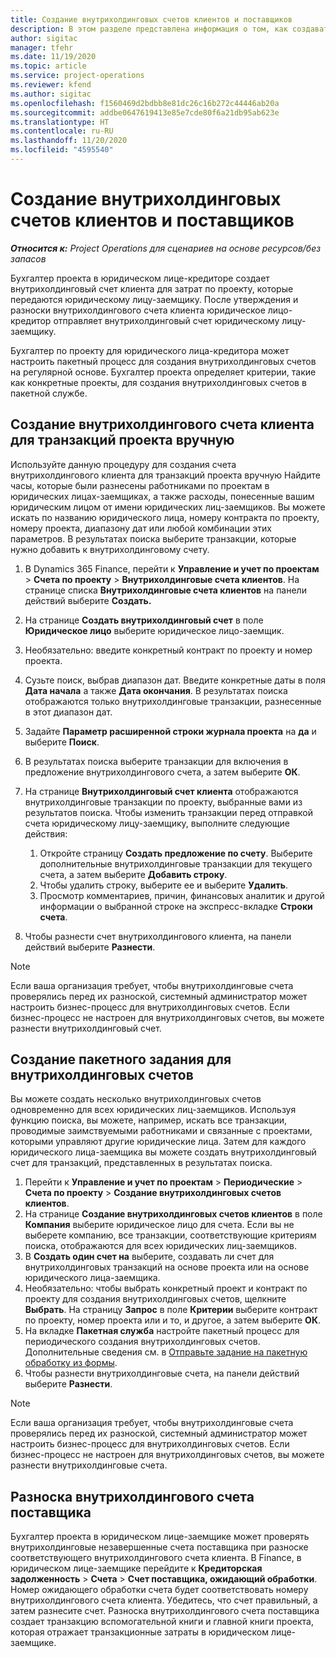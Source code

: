 ```yaml
---
title: Создание внутрихолдинговых счетов клиентов и поставщиков
description: В этом разделе представлена информация о том, как создавать внутрихолдинговые счета клиентов и поставщиков.
author: sigitac
manager: tfehr
ms.date: 11/19/2020
ms.topic: article
ms.service: project-operations
ms.reviewer: kfend
ms.author: sigitac
ms.openlocfilehash: f1560469d2bdbb8e81dc26c16b272c44446ab20a
ms.sourcegitcommit: addbe0647619413e85e7cde80f6a21db95ab623e
ms.translationtype: HT
ms.contentlocale: ru-RU
ms.lasthandoff: 11/20/2020
ms.locfileid: "4595540"
---
```

# <a name="create-intercompany-customer-and-vendor-invoices"></a>Создание внутрихолдинговых счетов клиентов и поставщиков

_**Относится к:** Project Operations для сценариев на основе ресурсов/без запасов_

Бухгалтер проекта в юридическом лице-кредиторе создает внутрихолдинговый счет клиента для затрат по проекту, которые передаются юридическому лицу-заемщику. После утверждения и разноски внутрихолдингового счета клиента юридическое лицо-кредитор отправляет внутрихолдинговый счет юридическому лицу-заемщику.

Бухгалтер по проекту для юридического лица-кредитора может настроить пакетный процесс для создания внутрихолдинговых счетов на регулярной основе. Бухгалтер проекта определяет критерии, такие как конкретные проекты, для создания внутрихолдинговых счетов в пакетной службе.

## <a name="manually-create-an-intercompany-customer-invoice-for-project-transactions"></a>Создание внутрихолдингового счета клиента для транзакций проекта вручную 

Используйте данную процедуру для создания счета внутрихолдингового клиента для транзакций проекта вручную Найдите часы, которые были разнесены работниками по проектам в юридических лицах-заемщиках, а также расходы, понесенные вашим юридическим лицом от имени юридических лиц-заемщиков. Вы можете искать по названию юридического лица, номеру контракта по проекту, номеру проекта, диапазону дат или любой комбинации этих параметров. В результатах поиска выберите транзакции, которые нужно добавить к внутрихолдинговому счету.

1. В Dynamics 365 Finance, перейти к **Управление и учет по проектам** > **Счета по проекту** > **Внутрихолдинговые счета клиентов**. На странице списка **Внутрихолдинговые счета клиентов** на панели действий выберите **Создать.**
2. На странице **Создать внутрихолдинговый счет** в поле **Юридическое лицо** выберите юридическое лицо-заемщик.
3. Необязательно: введите конкретный контракт по проекту и номер проекта.
4. Сузьте поиск, выбрав диапазон дат. Введите конкретные даты в поля **Дата начала** а также **Дата окончания**. В результатах поиска отображаются только внутрихолдинговые транзакции, разнесенные в этот диапазон дат.
5. Задайте **Параметр расширенной строки журнала проекта** на **да** и выберите **Поиск**.
6. В результатах поиска выберите транзакции для включения в предложение внутрихолдингового счета, а затем выберите **ОК**.
7. На странице **Внутрихолдинговый счет клиента** отображаются внутрихолдинговые транзакции по проекту, выбранные вами из результатов поиска. Чтобы изменить транзакции перед отправкой счета юридическому лицу-заемщику, выполните следующие действия:
  
    1. Откройте страницу **Создать предложение по счету**. Выберите дополнительные внутрихолдинговые транзакции для текущего счета, а затем выберите **Добавить строку**.
    2. Чтобы удалить строку, выберите ее и выберите **Удалить**.
    3. Просмотр комментариев, причин, финансовых аналитик и другой информации о выбранной строке на экспресс-вкладке **Строки счета**.
    
8. Чтобы разнести счет внутрихолдингового клиента, на панели действий выберите **Разнести**.

> [!NOTE]
> Если ваша организация требует, чтобы внутрихолдинговые счета проверялись перед их разноской, системный администратор может настроить бизнес-процесс для внутрихолдинговых счетов. Если бизнес-процесс не настроен для внутрихолдинговых счетов, вы можете разнести внутрихолдинговый счет.

## <a name="create-a-batch-job-for-intercompany-invoices"></a>Создание пакетного задания для внутрихолдинговых счетов

Вы можете создать несколько внутрихолдинговых счетов одновременно для всех юридических лиц-заемщиков. Используя функцию поиска, вы можете, например, искать все транзакции, проводимые заимствуемыми работниками и связанные с проектами, которыми управляют другие юридические лица. Затем для каждого юридического лица-заемщика вы можете создать внутрихолдинговый счет для транзакций, представленных в результатах поиска.

1. Перейти к **Управление и учет по проектам** > **Периодические** > **Счета по проекту** > **Создание внутрихолдинговых счетов клиентов**.
2. На странице **Создание внутрихолдинговых счетов клиентов** в поле **Компания** выберите юридическое лицо для счета. Если вы не выберете компанию, все транзакции, соответствующие критериям поиска, отображаются для всех юридических лиц-заемщиков.
3. В **Создать один счет на** выберите, создавать ли счет для внутрихолдинговых транзакций на основе проекта или на основе юридического лица-заемщика.
4. Необязательно: чтобы выбрать конкретный проект и контракт по проекту для создания внутрихолдинговых счетов, щелкните **Выбрать**. На страницу **Запрос** в поле **Критерии** выберите контракт по проекту, номер проекта или и то, и другое, а затем выберите **ОК**.
5. На вкладке **Пакетная служба** настройте пакетный процесс для периодического создания внутрихолдинговых счетов. Дополнительные сведения см. в [Отправьте задание на пакетную обработку из формы](https://docs.microsoft.com/dynamicsax-2012/appuser-itpro/submit-a-batch-processing-job-from-a-form).
6. Чтобы разнести внутрихолдинговые счета, на панели действий выберите **Разнести**.

> [!NOTE]
> Если ваша организация требует, чтобы внутрихолдинговые счета проверялись перед их разноской, системный администратор может настроить бизнес-процесс для внутрихолдинговых счетов. Если бизнес-процесс не настроен для внутрихолдинговых счетов, вы можете разнести внутрихолдинговые счета.

## <a name="post-the-intercompany-vendor-invoice"></a>Разноска внутрихолдингового счета поставщика

Бухгалтер проекта в юридическом лице-заемщике может проверять внутрихолдинговые незавершенные счета поставщика при разноске соответствующего внутрихолдингового счета клиента. В Finance, в юридическом лице-заемщике перейдите к **Кредиторская задолженность** > **Счета** > **Счет поставщика, ожидающий обработки**. Номер ожидающего обработки счета будет соответствовать номеру внутрихолдингового счета клиента. Убедитесь, что счет правильный, а затем разнесите счет. Разноска внутрихолдингового счета поставщика создает транзакцию вспомогательной книги и главной книги проекта, которая отражает транзакционные затраты в юридическом лице-заемщике.
